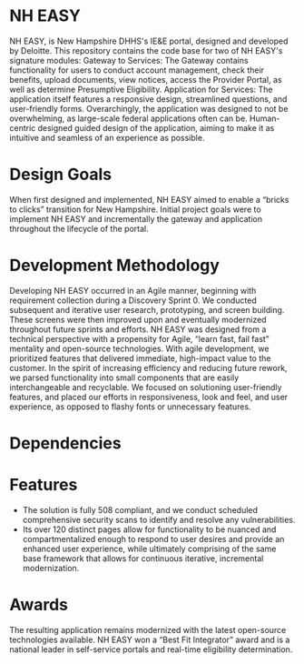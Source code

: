 # NH EASY 
 NH EASY, is New Hampshire DHHS's IE&E portal, designed and developed by Deloitte. This repository contains the code base for two of NH EASY's signature modules: 
 Gateway to Services: The Gateway contains functionality for users to conduct account management, check their benefits, upload documents, view notices, access the Provider Portal, as well as determine Presumptive Eligibility.
 Application for Services: The application itself features a responsive design, streamlined questions, and user-friendly forms. Overarchingly, the application was designed to not be overwhelming, as large-scale federal applications often can be. Human-centric designed guided design of the application, aiming to make it as intuitive and seamless of an experience as possible.

# Design Goals 
When first designed and implemented, NH EASY aimed to enable a “bricks to clicks” transition for New Hampshire. Initial project goals were to implement NH EASY and incrementally the gateway and application throughout the lifecycle of the portal. 

# Development Methodology
Developing NH EASY occurred in an Agile manner, beginning with requirement collection during a Discovery Sprint 0. We conducted subsequent and iterative user research, prototyping, and screen building. These screens were then improved upon and eventually modernized throughout future sprints and efforts. NH EASY was designed from a technical perspective with a propensity for Agile, “learn fast, fail fast” mentality and open-source technologies. With agile development, we prioritized features that delivered immediate, high-impact value to the customer. In the spirit of increasing efficiency and reducing future rework, we parsed functionality into small components that are easily interchangeable and recyclable. We focused on solutioning user-friendly features, and placed our efforts in responsiveness, look and feel, and user experience, as opposed to flashy fonts or unnecessary features. 

# Dependencies

# Features
* The solution is fully 508 compliant, and we conduct scheduled comprehensive security scans to identify and resolve any vulnerabilities.
* Its over 120 distinct pages allow for functionality to be nuanced and compartmentalized enough to respond to user desires and provide an enhanced user experience, while ultimately comprising of the same base framework that allows for continuous iterative, incremental modernization.


# Awards
The resulting application remains modernized with the latest open-source technologies available. NH EASY won a “Best Fit Integrator” award and is a national leader in self-service portals and real-time eligibility determination. 
